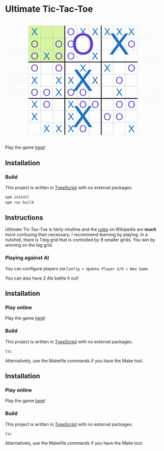 # Ultimate Tic-Tac-Toe

![Preview](img/preview.png)

Play the game [here][1]!

## Installation

### Build

This project is written in [TypeScript][2] with no external packages.
```sh
npm install
npm run build
```

## Instructions

Ultimate Tic-Tac-Toe is fairly intuitive and the [rules][3] on Wikipedia are
**much** more confusing than necessary. I recommend learning by playing. In a
nutshell, there is 1 big grid that is controlled by 9 smaller grids. You win by
winning on the big grid.

### Playing against AI

You can configure players via `Config > Update Player X/O > New Game`.

You can also have 2 AIs battle it out!

## Installation

### Play online

Play the game [here][1]!

### Build

This project is written in [TypeScript][2] with no external packages.

```sh
tsc
```

Alternatively, use the Makefile commands if you have the Make tool.

## Installation

### Play online

Play the game [here][1]!

### Build

This project is written in [TypeScript][2] with no external packages.

```sh
tsc
```

Alternatively, use the Makefile commands if you have the Make tool.

[1]: https://ultimate-tic-tac-toe.jtflabs.dev/
[2]: https://www.typescriptlang.org/download
[3]: https://en.wikipedia.org/wiki/Ultimate_tic-tac-toe#Rules
